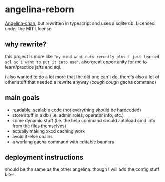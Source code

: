 # angelina-reborn

[Angelina-chan](https://github.com/SakanaKochiya/angelina-chan-sc), but rewritten in typescript and uses a sqlite db. Licensed under the MIT LIcense

## why rewrite?
this project is more like `"my mind went nuts recently plus i just learned sql so i want to put it into use"`. also great opportunity for me to learn/practice js/ts and sql.

i also wanted to do a lot more that the old one can't do. there's also a lot of other stuff that needed a rewrite anyway (*cough cough* gacha command)

## main goals

- readable, scalable code (not everything should be hardcoded)
- store stuff in a db (i.e. admin roles, operator info, etc.)
- some dynamic stuff (i.e. the help command should autoload cmd info from the files themselves)
- actually making xkcd caching work
- avoid if-else chains
- a working gacha command with editable banners

## deployment instructions
should be the same as the other angelina. though I will add the config stuff later
